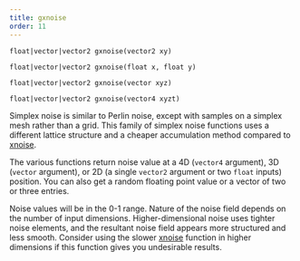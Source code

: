 ```yaml
---
title: gxnoise
order: 11
---
```

`float|vector|vector2 gxnoise(vector2 xy)`

`float|vector|vector2 gxnoise(float x, float y)`

`float|vector|vector2 gxnoise(vector xyz)`

`float|vector|vector2 gxnoise(vector4 xyzt)`

Simplex noise is similar to Perlin noise, except with samples on a simplex mesh
rather than a grid. This family of simplex noise functions uses a different
lattice structure and a cheaper accumulation method compared to
[xnoise](/en/houdini-vex/noise-and-randomness/xnoise "Simplex noise is very close to Perlin noise, except with the samples on a simplex mesh rather than a grid. This results in less grid artifacts. It also uses a higher order bspline to provide better derivatives.").

The various functions return noise value at a 4D (`vector4` argument), 3D
(`vector` argument), or 2D (a single `vector2` argument or two `float` inputs)
position. You can also get a random floating point value or a vector of two or
three entries.

Noise values will be in the 0-1 range. Nature of the noise field depends on the
number of input dimensions. Higher-dimensional noise uses tighter noise
elements, and the resultant noise field appears more structured and less smooth.
Consider using the slower [xnoise](/en/houdini-vex/noise-and-randomness/xnoise "Simplex noise is very close to Perlin noise, except with the samples on a simplex mesh rather than a grid. This results in less grid artifacts. It also uses a higher order bspline to provide better derivatives.") function in higher dimensions if
this function gives you undesirable results.

